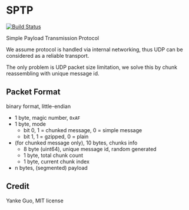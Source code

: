 # SPTP

[![Build Status](https://travis-ci.org/logtube/sptp.svg?branch=master)](https://travis-ci.org/logtube/sptp)

Simple Payload Transmission Protocol

We assume protocol is handled via internal networking, thus UDP can be considered as a reliable transport.

The only problem is UDP packet size limitation, we solve this by chunk reassembling with unique message id.

## Packet Format

binary format, little-endian

* 1 byte, magic number, `0xAF`
* 1 byte, mode
    * bit 0, 1 = chunked message, 0 = simple message
    * bit 1, 1 = gzipped, 0 = plain
* (for chunked message only), 10 bytes, chunks info
    * 8 byte (uint64), unique message id, random generated
    * 1 byte, total chunk count
    * 1 byte, current chunk index
* n bytes, (segmented) payload

## Credit

Yanke Guo, MIT license
